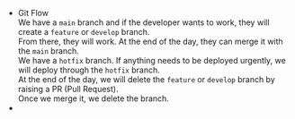 * Git Flow  
  We have a `main` branch and if the developer wants to work, they will create a `feature` or `develop` branch.  
  From there, they will work. At the end of the day, they can merge it with the `main` branch.  
  We have a `hotfix` branch. If anything needs to be deployed urgently, we will deploy through the `hotfix` branch.  
  At the end of the day, we will delete the `feature` or `develop` branch by raising a PR (Pull Request).  
  Once we merge it, we delete the branch.
*